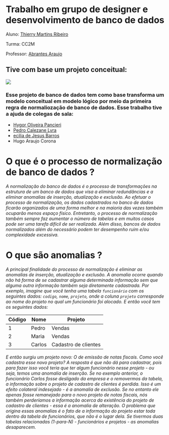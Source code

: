 # Trabalho em grupo de designer e desenvolvimento de banco de dados

Aluno: [Thierry Martins Ribeiro](https://github.com/Ribeirotmr)



Turma: CC2M



Professor: [Abrantes Araujo](https://github.com/abrantesasf)

## Tive com base um projeto conceitual: 
 <img src="https://github.com/Ribeirotmr/sistema-cerimonial/issues/1#issue-1274333910">


### Esse projeto de banco de dados tem como base transforma um modelo conceitual em modelo lógico por meio da primeira regra de normaliozação de banco de dados. Esse trabalho tive a ajuda de colegas de sala:

- [Hygor Oliveira Pancieri](https://github.com/HPancieri)
- [Pedro Calezane Lyra](https://github.com/PedroLyra22)
- [ecilia de Jesus Barros](https://github.com/CissaJB)
- Hugo Araujo Corona

# O que é o processo de normalização de banco de dados ? 

*A normalização do banco de dados é o processo de transformações na estrutura de um banco de dados que visa a eliminar redundâncias e a eliminar anomalias de inserção, atualização e exclusão. Ao efetuar o processo de normalização, os dados cadastrados no banco de dados ficarão organizados de uma forma melhor e na maioria das vezes também ocuparão menos espaço físico. Entretanto, o processo de normalização também sempre faz aumentar o número de tabelas e em muitos casos pode ser uma tarefa difícil de ser realizada. Além disso, bancos de dados normalizados além do necessário podem ter desempenho ruim e/ou complexidade excessiva.*


# O que são anomalias ? 

*A principal finalidade do processo de normalização é eliminar as anomalias de inserção, atualização e exclusão. A anomalia ocorre quando não há forma de se cadastrar alguma determinada informação sem que alguma outra informação também seja diretamente cadastrada. Por exemplo, imagine que você tenha uma tabela `funcionário` com os seguintes dados: `codigo`, `nome`, `projeto`, onde a coluna `projeto` corresponde ao nome do projeto no qual um funcionário foi alocado. E então você tem os seguintes dados:*

|       Código        |  Nome               | Projeto       |
| ------------------- | ------------------- | ------------- |
|        1            |     Pedro           |    Vendas     |
|        2            |     Maria           |   Vendas      |
|        3            |     Carlos          |  Cadastro de clientes|

*E então surgiu um projeto novo: O de emissão de notas fiscais. Como você cadastra esse novo projeto? A resposta é que não dá para cadastrar, pois para fazer isso você teria que ter algum funcionário nesse projeto - ou seja, temos uma anomalia de inserção. Se no exemplo anterior, o funcionário Carlos fosse desligado da empresa e o removermos da tabela, a informação sobre o projeto de cadastro de clientes é perdida. Isso é um efeito colateral indesejado - é a anomalia de exclusão. Se no entanto ele apenas fosse remanejado para o novo projeto de notas fiscais, nós também perderíamos a informação acerca da existência do projeto de cadastro de clientes - essa é a anomalia de alteração. O problema que origina essas anomalias é o fato de a informação do projeto estar toda dentro da tabela de funcionários, que não é o lugar dela. Se tivermos duas tabelas relacionadas (1-para-N) - funcionários e projetos - as anomalias desaparecem.*










